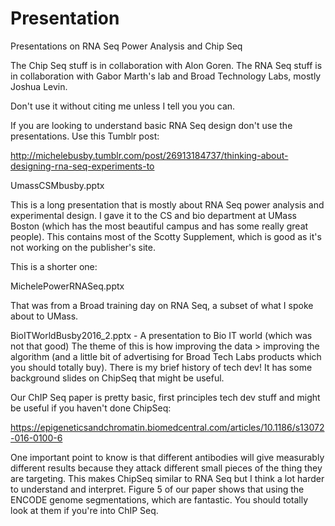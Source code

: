 # Presentation
Presentations on RNA Seq Power Analysis and Chip Seq 

The Chip Seq stuff is in collaboration with Alon Goren.
The RNA Seq stuff is in collaboration with Gabor Marth's lab and Broad Technology Labs, mostly Joshua Levin.

Don't use it without citing me unless I tell you you can. 

If you are looking to understand basic RNA Seq design don't use the presentations. Use this Tumblr post:

http://michelebusby.tumblr.com/post/26913184737/thinking-about-designing-rna-seq-experiments-to

UmassCSMbusby.pptx

This is a long presentation that is mostly about RNA Seq power analysis and experimental design. I gave it to the CS and bio department at UMass Boston (which has the most beautiful campus and has some really great people). This contains most of the Scotty Supplement, which is good as it's not working on the publisher's site.

This is a shorter one:

MichelePowerRNASeq.pptx

That was from a Broad training day on RNA Seq, a subset of what I spoke about to UMass. 

BioITWorldBusby2016_2.pptx - A presentation to Bio IT world (which was not that good) The theme of this is how improving the data > improving the algorithm (and a little bit of advertising for Broad Tech Labs products which you should totally buy). There is my brief history of tech dev!  It has some background slides on ChipSeq that might be useful.

Our ChIP Seq paper is pretty basic, first principles tech dev stuff and might be useful if you haven't done ChipSeq:

https://epigeneticsandchromatin.biomedcentral.com/articles/10.1186/s13072-016-0100-6

One important point to know is that different antibodies will give measurably different results because they attack different small pieces of the thing they are targeting. This makes ChipSeq similar to RNA Seq but I think a lot harder to understand and interpret. Figure 5 of our paper shows that using the ENCODE genome segmentations, which are fantastic. You should totally look at them if you're into ChIP Seq.
